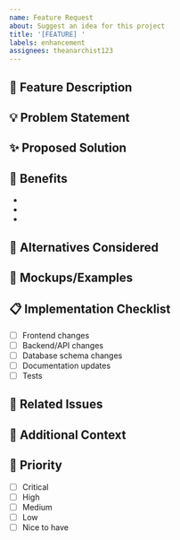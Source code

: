 ```yaml
---
name: Feature Request
about: Suggest an idea for this project
title: '[FEATURE] '
labels: enhancement
assignees: theanarchist123
---
```


## 🚀 Feature Description

<!-- A clear and concise description of the feature you'd like -->

## 💡 Problem Statement

<!-- Is your feature request related to a problem? Please describe. -->
<!-- Example: I'm always frustrated when [...] -->

## ✨ Proposed Solution

<!-- A clear and concise description of what you want to happen -->

## 🎯 Benefits

<!-- How will this feature benefit users/developers? -->

- 
- 
- 

## 🔄 Alternatives Considered

<!-- Describe any alternative solutions or features you've considered -->

## 📸 Mockups/Examples

<!-- If applicable, add mockups, wireframes, or examples from other apps -->

## 📋 Implementation Checklist

<!-- Optional: What would need to be done to implement this? -->

- [ ] Frontend changes
- [ ] Backend/API changes
- [ ] Database schema changes
- [ ] Documentation updates
- [ ] Tests

## 🔗 Related Issues

<!-- Link any related issues or PRs -->

## 📝 Additional Context

<!-- Add any other context or screenshots about the feature request here -->

## 🎨 Priority

<!-- How important is this feature? -->

- [ ] Critical
- [ ] High
- [ ] Medium
- [ ] Low
- [ ] Nice to have
